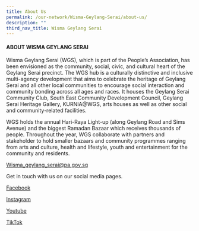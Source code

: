 ```yaml
---
title: About Us
permalink: /our-network/Wisma-Geylang-Serai/about-us/
description: ""
third_nav_title: Wisma Geylang Serai
---
```


#### ABOUT WISMA GEYLANG SERAI

Wisma Geylang Serai (WGS), which is part of the People’s Association, has been envisioned as the community, social, civic, and cultural heart of the Geylang Serai precinct. The WGS hub is a culturally distinctive and inclusive multi-agency development that aims to celebrate the heritage of Geylang Serai and all other local communities to encourage social interaction and community bonding across all ages and races. It houses the Geylang Serai Community Club, South East Community Development Council, Geylang Serai Heritage Gallery, KURNIA@WGS, arts houses as well as other social and community-related facilities.

WGS holds the annual Hari-Raya Light-up (along Geylang Road and Sims Avenue) and the biggest Ramadan Bazaar which receives thousands of people. Throughout the year, WGS collaborate with partners and stakeholder to hold smaller bazaars and community programmes ranging from arts and culture, health and lifestyle, youth and entertainment for the community and residents.



[Wisma\_geylang\_serai@pa.gov.sg](mailto:Wisma_geylang_serai@pa.gov.sg)

Get in touch with us on our social media pages.<br>

[Facebook](https://www.facebook.com/WismaGeylangSerai)<br>

[Instagram](https://www.instagram.com/wgeylangserai/)<br>

[Youtube](https://www.youtube.com/c/WismaGeylangSerai_WGS)<br>

[TikTok](https://www.tiktok.com/@wismageylangserai)